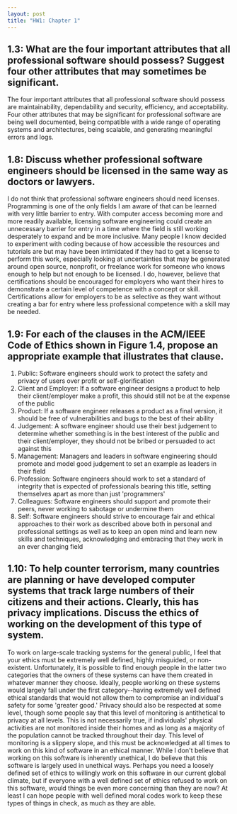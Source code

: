 ```yaml
---
layout: post
title: "HW1: Chapter 1"
---
```


## 1.3: What are the four important attributes that all professional software should possess?  Suggest four other attributes that may sometimes be significant.  

The four important attributes that all professional software should possess are maintainability, dependability and security, efficiency, and acceptability. Four other attributes that may be significant for professional software are being well documented, being compatible with a wide range of operating systems and architectures, being scalable, and generating meaningful errors and logs.  


## 1.8: Discuss whether professional software engineers should be licensed in the same way as doctors or lawyers.  

I do not think that professional software engineers should need licenses. Programming is one of the only fields I am aware of that can be learned with very little barrier to entry. With computer access becoming more and more readily available, licensing software engineering could create an unnecessary barrier for entry in a time where the field is still working desperately to expand and be more inclusive. Many people I know decided to experiment with coding because of how accessible the resources and tutorials are but may have been intimidated if they had to get a license to perform this work, especially looking at uncertainties that may be generated around open source, nonprofit, or freelance work for someone who knows enough to help but not enough to be licensed. I do, however, believe that certifications should be encouraged for employers who want their hires to demonstrate a certain level of competence with a concept or skill. Certifications allow for employers to be as selective as they want without creating a bar for entry where less professional competence with a skill may be needed.  


## 1.9: For each of the clauses in the ACM/IEEE Code of Ethics shown in Figure 1.4, propose an appropriate example that illustrates that clause.  

1) Public: Software engineers should work to protect the safety and privacy of users over profit or self-glorification  
2) Client and Employer: If a software engineer designs a product to help their client/employer make a profit, this should still not be at the expense of the public  
3) Product: If a software engineer releases a product as a final version, it should be free of vulnerabilities and bugs to the best of their ability  
4) Judgement: A software engineer should use their best judgement to determine whether something is in the best interest of the public and their client/employer, they should not be bribed or persuaded to act against this  
5) Management: Managers and leaders in software engineering should promote and model good judgement to set an example as leaders in their field  
6) Profession: Software engineers should work to set a standard of integrity that is expected of professionals bearing this title, setting themselves apart as more than just 'programmers'  
7) Colleagues: Software engineers should support and promote their peers, never working to sabotage or undermine them  
8) Self: Software engineers should strive to encourage fair and ethical approaches to their work as described above both in personal and professional settings as well as to keep an open mind and learn new skills and techniques, acknowledging and embracing that they work in an ever changing field  


## 1.10: To help counter terrorism, many countries are planning or have developed computer systems that track large numbers of their citizens and their actions.  Clearly, this has privacy implications.  Discuss the ethics of working on the development of this type of system.  

To work on large-scale tracking systems for the general public, I feel that your ethics must be extremely well defined, highly misguided, or non-existent. Unfortunately, it is possible to find enough people in the latter two categories that the owners of these systems can have them created in whatever manner they choose. Ideally, people working on these systems would largely fall under the first category--having extremely well defined ethical standards that would not allow them to compromise an individual's safety for some 'greater good.' Privacy should also be respected at some level, though some people say that this level of monitoring is antithetical to privacy at all levels. This is not necessarily true, if individuals' physical activities are not monitored inside their homes and as long as a majority of the population cannot be tracked throughout their day. This level of monitoring is a slippery slope, and this must be acknowledged at all times to work on this kind of software in an ethical manner. While I don't believe that working on this software is inherently unethical, I do believe that this software is largely used in unethical ways. Perhaps you need a loosely defined set of ethics to willingly work on this software in our current global climate, but if everyone with a well defined set of ethics refused to work on this software, would things be even more concerning than they are now? At least I can hope people with well defined moral codes work to keep these types of things in check, as much as they are able.

